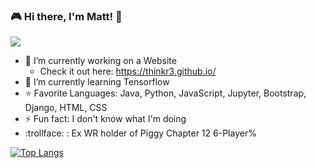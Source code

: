 ### 🎮 Hi there, I'm Matt! 👋
![](https://komarev.com/ghpvc/?username=Thinkr3&color=blueviolet)
- 🔭 I’m currently working on a Website
  - Check it out here: https://thinkr3.github.io/
- 🌱 I’m currently learning Tensorflow
- ⭐ Favorite Languages: Java, Python, JavaScript, Jupyter, Bootstrap, Django, HTML, CSS
- ⚡ Fun fact: I don't know what I'm doing
- :trollface: : Ex WR holder of Piggy Chapter 12 6-Player% 

[![Top Langs](https://github-readme-stats.vercel.app/api/top-langs/?username=Thinkr3&layout=compact)](https://github.com/anuraghazra/github-readme-stats)

<!--
<p align="center">
  <img src="Monster.jpeg" data-canonical-src="Monster.jpeg" width="300" height="150"/>
</p>
<p align="center"> Artwork By: Rodrigo Becerra </p>

**Thinkr3/Thinkr3** is a ✨ _special_ ✨ repository because its `README.md` (this file) appears on your GitHub profile.

Here are some ideas to get you started:

- 🔭 I’m currently working on ...
- 🌱 I’m currently learning ...
- 👯 I’m looking to collaborate on ...
- 🤔 I’m looking for help with ...
- 💬 Ask me about ...
- 📫 How to reach me: ...
- 😄 Pronouns: ...
- ⚡ Fun fact: ...
-->
